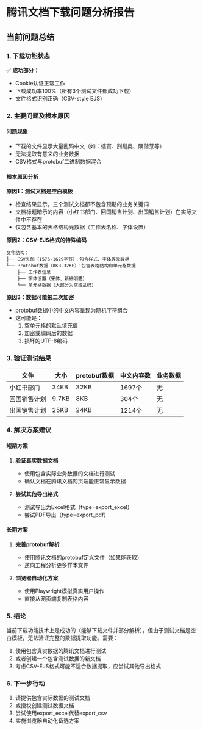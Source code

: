 # 腾讯文档下载问题分析报告

## 当前问题总结

### 1. 下载功能状态
✅ **成功部分**：
- Cookie认证正常工作
- 下载成功率100%（所有3个测试文件都成功下载）
- 文件格式识别正确（CSV-style EJS）

### 2. 主要问题及根本原因

#### 问题现象
- 下载的文件显示大量乱码中文（如：螻寊、剀躂奥、隅偕菍等）
- 无法提取有意义的业务数据
- CSV格式与protobuf二进制数据混合

#### 根本原因分析

**原因1：测试文档是空白模板**
- 检查结果显示，三个测试文档都不包含预期的业务关键词
- 文档标题暗示的内容（小红书部门、回国销售计划、出国销售计划）在实际文件中不存在
- 仅包含基本的表格结构元数据（工作表名称、字体设置）

**原因2：CSV-EJS格式的特殊编码**
```
文件结构：
├── CSV头部（1576-1629字节）：包含样式、字体等元数据
└── Protobuf数据（8KB-32KB）：包含表格结构和单元格数据
    ├── 工作表信息
    ├── 字体设置（宋体、新細明體）
    └── 单元格数据（大部分为空或乱码）
```

**原因3：数据可能被二次加密**
- protobuf数据中的中文内容呈现为随机字符组合
- 这可能是：
  1. 空单元格的默认填充值
  2. 加密或编码后的数据
  3. 损坏的UTF-8编码

### 3. 验证测试结果

| 文件 | 大小 | protobuf数据 | 中文内容数 | 业务数据 |
|-----|------|-------------|-----------|---------|
| 小红书部门 | 34KB | 32KB | 1697个 | 无 |
| 回国销售计划 | 9.7KB | 8KB | 304个 | 无 |
| 出国销售计划 | 25KB | 24KB | 1214个 | 无 |

### 4. 解决方案建议

#### 短期方案
1. **验证真实数据文档**
   - 使用包含实际业务数据的文档进行测试
   - 确认文档在腾讯文档网页端能正常显示数据

2. **尝试其他导出格式**
   - 测试导出为Excel格式（type=export_excel）
   - 尝试PDF导出（type=export_pdf）

#### 长期方案
1. **完善protobuf解析**
   - 使用腾讯文档的protobuf定义文件（如果能获取）
   - 逆向工程分析更多样本文件

2. **浏览器自动化方案**
   - 使用Playwright模拟真实用户操作
   - 直接从网页端复制表格内容

### 5. 结论

当前下载功能技术上是成功的（能够下载文件并部分解析），但由于测试文档是空白模板，无法验证完整的数据提取功能。需要：

1. 使用包含真实数据的腾讯文档进行测试
2. 或者创建一个包含测试数据的新文档
3. 考虑CSV-EJS格式可能不适合数据提取，应尝试其他导出格式

### 6. 下一步行动

1. 请提供包含实际数据的测试文档
2. 或授权创建测试数据文档
3. 尝试使用export_excel代替export_csv
4. 实施浏览器自动化备选方案